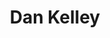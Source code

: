 ---
title: "Dan Kelley"
presenter_id: dan_kelley
permalink: /member_full_presentations/dan_kelley
layout: member_all_presentations
---